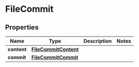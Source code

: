 
# FileCommit

## Properties
Name | Type | Description | Notes
------------ | ------------- | ------------- | -------------
**content** | [**FileCommitContent**](FileCommitContent.md) |  | 
**commit** | [**FileCommitCommit**](FileCommitCommit.md) |  | 



